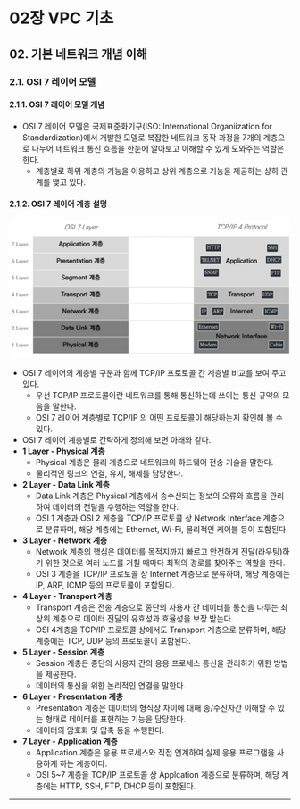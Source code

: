 # 02장 VPC 기초
## 02. 기본 네트워크 개념 이해

### 2.1. OSI 7 레이어 모델 

#### 2.1.1. OSI 7 레이어 모델 개념
- OSI 7 레이어 모델은 국제표준화기구(ISO: International Organiization for Standardization)에서 개발한 모델로 복잡한 네트워크 동작 과정을 7개의 계층으로 나누어 네트워크 통신 흐름을 한눈에 알아보고 이해할 수 있게 도와주는 역할은 한다.
  - 계층별로 하위 계층의 기능을 이용하고 상위 계층으로 기능을 제공하는 상하 관계를 맺고 있다.

#### 2.1.2. OSI 7 레이어 계층 설명
![OSI 7 레이어와 TCP/IP 프로토콜 간 계층별 비교](../img/osi7LayerAndTCPIP.png)
- OSI 7 레이어의 계층별 구분과 함께 TCP/IP 프로토콜 간 계층별 비교를 보여 주고 있다.
  - 우선 TCP/IP 프로토콜이란 네트워크를 통해 통신하는데 쓰이는 통신 규약의 모음을 말한다.
  - OSI 7 레이어 계층별로 TCP/IP 의 어떤 프로토콜이 해당하는지 확인해 볼 수 있다.
- OSI 7 레이어 계층별로 간략하게 정의해 보면 아래와 같다.
- **1 Layer - Physical 계층**
  - Physical 계층은 물리 계층으로 네트워크의 하드웨어 전송 기술을 말한다.
  - 물리적인 링크의 연결, 유지, 해제를 담당한다.
- **2 Layer - Data Link 계층**
  - Data Link 계층은 Physical 계층에서 송수신되는 정보의 오류와 흐름을 관리하여 데이터의 전달을 수행하는 역할을 한다.
  - OSI 1 계층과 OSI 2 게층을 TCP/IP 프로토콜 상 Network Interface 계층으로 분류하며, 해당 계층에는 Ethernet, Wi-Fi, 물리적인 케이블 등이 포함된다.
- **3 Layer - Network 계층**
  - Network 계층의 핵심은 데이터를 목적지까지 빠르고 안전하게 전달(라우팅)하기 위한 것으로 여러 노드를 거칠 때마다 최적의 경로를 찾아주는 역할을 한다.
  - OSI 3 계층을 TCP/IP 프로토콜 상 Internet 계층으로 분류하며, 해당 계층에는 IP, ARP, ICMP 등의 프로토콜이 포함된다.
- **4 Layer - Transport 계층**
  - Transport 계층은 전송 계층으로 종단의 사용자 간 데이터를 통신을 다루는 최상위 계층으로 데이터 전달의 유효성과 효율성을 보장 받는다.
  - OSI 4계층을 TCP/IP 프로토콜 상에서도 Transport 계층으로 분류하며, 해당 계층에는 TCP, UDP 등의 프로토콜이 포함된다.
- **5 Layer - Session 계층**
  - Session 계층은 종단의 사용자 간의 응용 프로세스 통신을 관리하기 위한 방법을 제공한다.
  - 데이터의 통신을 위한 논리적인 연결을 말한다.
- **6 Layer - Presentation 계층**
  - Presentation 계층은 데이터의 형식상 차이에 대해 송/수신자간 이해할 수 있는 형태로 데이터를 표현하는 기능을 담당한다.
  - 데이터의 암호화 및 압축 등을 수행한다.
- **7 Layer - Application 계층**
  - Application 계층은 응용 프로세스와 직접 연계하여 실제 응용 프로그램을 사용하게 하는 계층이다.
  - OSI 5~7 계층을 TCP/IP 프로토콜 상 Applcation 계층으로 분류하며, 해당 계층에는 HTTP, SSH, FTP, DHCP 등이 포함된다.
---